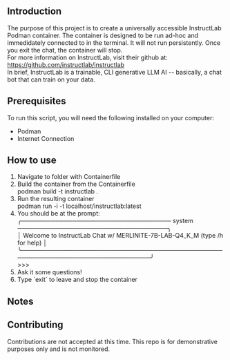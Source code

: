 ## Introduction
The purpose of this project is to create a universally accessible InstructLab Podman container. The container is designed to be run ad-hoc and immedidately connected to in the terminal. It will not run persistently. Once you exit the chat, the container will stop.</br>
For more information on InstructLab, visit their github at: https://github.com/instructlab/instructlab </br>
In brief, InstructLab is a trainable, CLI generative LLM AI -- basically, a chat bot that can train on your data.

## Prerequisites
To run this script, you will need the following installed on your computer:
<ul>
  <li>Podman</li>
  <li>Internet Connection</li>
</ul>

## How to use
<ol>
  <li>Navigate to folder with Containerfile</li>
  <li>Build the container from the Containerfile</li>
      podman build -t instructlab .
  <li>Run the resulting container</li>
      podman run -i -t localhost/instructlab:latest
  <li>You should be at the prompt:</li>
    ╭─────────────────────────────────── system ───────────────────────────────────╮ </br>
    │ Welcome to InstructLab Chat w/ MERLINITE-7B-LAB-Q4_K_M (type /h for help)    │ </br>
    ╰──────────────────────────────────────────────────────────────────────────────╯ </br>
    >>>
  <li>Ask it some questions!
  <li>Type `exit` to leave and stop the container</li>
</ol>

## Notes

## Contributing
Contributions are not accepted at this time. This repo is for demonstrative purposes only and is not monitored.
